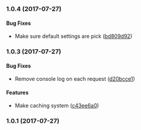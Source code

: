 <a name="1.0.4"></a>
### 1.0.4 (2017-07-27)


#### Bug Fixes

* Make sure default settings are pick ([bd809d92](https://github.com/Ideabile/kibbeling.git/commit/bd809d92))


<a name="1.0.3"></a>
### 1.0.3 (2017-07-27)


#### Bug Fixes

* Remove console log on each request ([d20bcce1](https://github.com/Ideabile/kibbeling.git/commit/d20bcce1))


#### Features

* Make caching system ([c43ee6a0](https://github.com/Ideabile/kibbeling.git/commit/c43ee6a0))


<a name="1.0.1"></a>
### 1.0.1 (2017-07-27)

